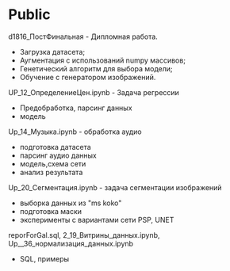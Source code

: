 # Public


d1816_ПостФинальная - Дипломная работа.
- Загрузка датасета;
- Аугментация с использований numpy массивов;
- Генетический алгоритм для выбора модели; 
- Обучение с генератором изображений. 
 
UP_12_ОпределениеЦен.ipynb - Задача регрессии
- Предобработка, парсинг данных
- модель

Up_14_Музыка.ipynb - обработка аудио
- подготовка датасета
- парсинг аудио данных
- модель,схема сети
- анализ результата

Up_20_Сегментация.ipynb - задача сегментации изображений
- выборка данных из "ms koko"
- подготовка маски
- эксперименты с вариантами сети PSP, UNET

reporForGal.sql, 2_19_Витрины_данных.ipynb, Up__36_нормализация_данных.ipynb
- SQL, примеры
